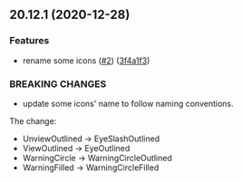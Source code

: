 ## 20.12.1 (2020-12-28)


### Features

* rename some icons ([#2](https://github.com/growingio/gio-design-icons/issues/2)) ([3f4a1f3](https://github.com/growingio/gio-design-icons/commit/3f4a1f3831b6c6d3714703d5324164b69c2e67f6))


### BREAKING CHANGES

* update some icons' name to follow naming conventions.

The change:

- UnviewOutlined -> EyeSlashOutlined
- ViewOutlined -> EyeOutlined
- WarningCircle -> WarningCircleOutlined
- WarningFilled -> WarningCircleFilled



